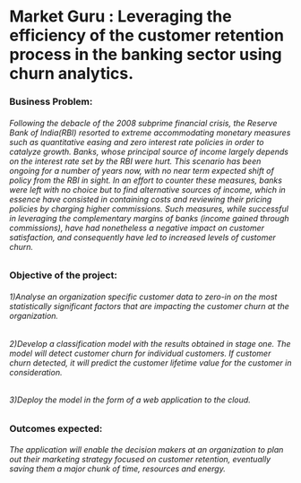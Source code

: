 # Market Guru : Leveraging the efficiency of the customer retention process in the banking sector using churn analytics. 
 
### Business Problem:
###### Following the debacle of the 2008 subprime financial crisis, the Reserve Bank of India(RBI) resorted to extreme accommodating monetary measures such as quantitative easing and zero interest rate policies in order to catalyze growth. Banks, whose principal source of income largely depends on the interest rate set by the RBI were hurt. This scenario has been ongoing for a number of years now, with no near term expected shift of policy from the RBI in sight. In an effort to counter these measures, banks were left with no choice but to find alternative sources of income, which in essence have consisted in containing costs and reviewing their pricing policies by charging higher commissions. Such measures, while successful in leveraging the complementary margins of banks (income gained through commissions), have had nonetheless a negative impact on customer satisfaction, and consequently have led to increased levels of customer churn.

 ### Objective of the project:
 ###### 1)Analyse an organization specific customer data to zero-in on the most statistically significant factors that are impacting the customer churn at the organization.
 ###### 2)Develop a classification model with the results obtained in stage one. The model will detect customer churn for individual customers. If customer churn detected, it will     predict the customer lifetime value for the customer in consideration.
 ###### 3)Deploy the model in the form of a web application to the cloud.
 
 ### Outcomes expected:
 ###### The application will enable the decision makers at an organization to plan out their marketing strategy focused on customer retention, eventually saving them a major chunk of time, resources and energy.

